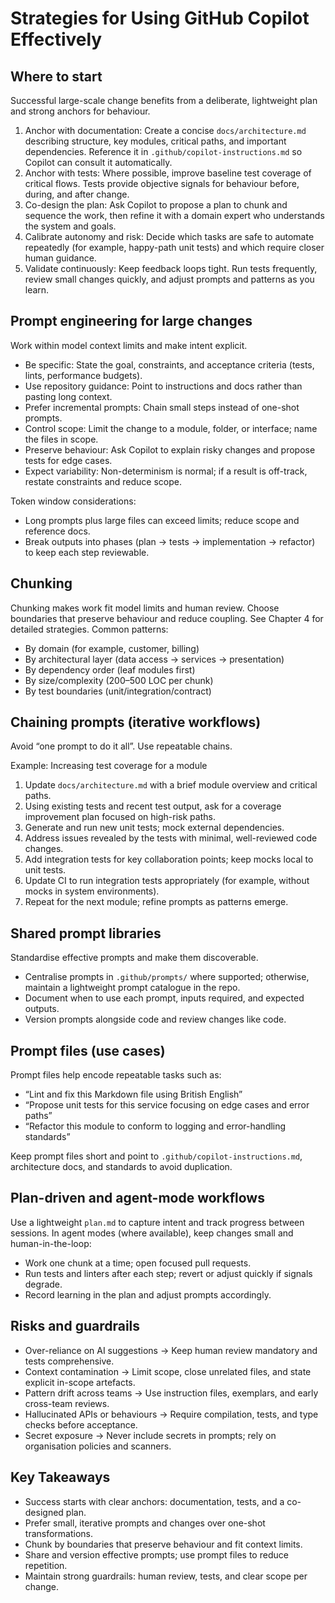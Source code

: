 # Strategies for Using GitHub Copilot Effectively

## Where to start

Successful large-scale change benefits from a deliberate, lightweight plan and strong anchors for behaviour.

1. Anchor with documentation: Create a concise `docs/architecture.md` describing structure, key modules, critical paths, and important dependencies. Reference it in `.github/copilot-instructions.md` so Copilot can consult it automatically.
2. Anchor with tests: Where possible, improve baseline test coverage of critical flows. Tests provide objective signals for behaviour before, during, and after change.
3. Co-design the plan: Ask Copilot to propose a plan to chunk and sequence the work, then refine it with a domain expert who understands the system and goals.
4. Calibrate autonomy and risk: Decide which tasks are safe to automate repeatedly (for example, happy-path unit tests) and which require closer human guidance.
5. Validate continuously: Keep feedback loops tight. Run tests frequently, review small changes quickly, and adjust prompts and patterns as you learn.

## Prompt engineering for large changes

Work within model context limits and make intent explicit.

- Be specific: State the goal, constraints, and acceptance criteria (tests, lints, performance budgets).
- Use repository guidance: Point to instructions and docs rather than pasting long context.
- Prefer incremental prompts: Chain small steps instead of one-shot prompts.
- Control scope: Limit the change to a module, folder, or interface; name the files in scope.
- Preserve behaviour: Ask Copilot to explain risky changes and propose tests for edge cases.
- Expect variability: Non-determinism is normal; if a result is off-track, restate constraints and reduce scope.

Token window considerations:

- Long prompts plus large files can exceed limits; reduce scope and reference docs.
- Break outputs into phases (plan → tests → implementation → refactor) to keep each step reviewable.

## Chunking

Chunking makes work fit model limits and human review. Choose boundaries that preserve behaviour and reduce coupling. See Chapter 4 for detailed strategies. Common patterns:

- By domain (for example, customer, billing)
- By architectural layer (data access → services → presentation)
- By dependency order (leaf modules first)
- By size/complexity (200–500 LOC per chunk)
- By test boundaries (unit/integration/contract)

## Chaining prompts (iterative workflows)

Avoid “one prompt to do it all”. Use repeatable chains.

Example: Increasing test coverage for a module

1. Update `docs/architecture.md` with a brief module overview and critical paths.
2. Using existing tests and recent test output, ask for a coverage improvement plan focused on high-risk paths.
3. Generate and run new unit tests; mock external dependencies.
4. Address issues revealed by the tests with minimal, well-reviewed code changes.
5. Add integration tests for key collaboration points; keep mocks local to unit tests.
6. Update CI to run integration tests appropriately (for example, without mocks in system environments).
7. Repeat for the next module; refine prompts as patterns emerge.

## Shared prompt libraries

Standardise effective prompts and make them discoverable.

- Centralise prompts in `.github/prompts/` where supported; otherwise, maintain a lightweight prompt catalogue in the repo.
- Document when to use each prompt, inputs required, and expected outputs.
- Version prompts alongside code and review changes like code.

## Prompt files (use cases)

Prompt files help encode repeatable tasks such as:

- “Lint and fix this Markdown file using British English”
- “Propose unit tests for this service focusing on edge cases and error paths”
- “Refactor this module to conform to logging and error-handling standards”

Keep prompt files short and point to `.github/copilot-instructions.md`, architecture docs, and standards to avoid duplication.

## Plan-driven and agent-mode workflows

Use a lightweight `plan.md` to capture intent and track progress between sessions. In agent modes (where available), keep changes small and human-in-the-loop:

- Work one chunk at a time; open focused pull requests.
- Run tests and linters after each step; revert or adjust quickly if signals degrade.
- Record learning in the plan and adjust prompts accordingly.

## Risks and guardrails

- Over-reliance on AI suggestions → Keep human review mandatory and tests comprehensive.
- Context contamination → Limit scope, close unrelated files, and state explicit in-scope artefacts.
- Pattern drift across teams → Use instruction files, exemplars, and early cross-team reviews.
- Hallucinated APIs or behaviours → Require compilation, tests, and type checks before acceptance.
- Secret exposure → Never include secrets in prompts; rely on organisation policies and scanners.

## Key Takeaways

- Success starts with clear anchors: documentation, tests, and a co-designed plan.
- Prefer small, iterative prompts and changes over one-shot transformations.
- Chunk by boundaries that preserve behaviour and fit context limits.
- Share and version effective prompts; use prompt files to reduce repetition.
- Maintain strong guardrails: human review, tests, and clear scope per change.